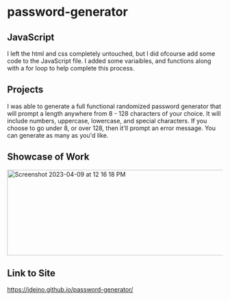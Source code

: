 # password-generator

## JavaScript
I left the html and css completely untouched, but I did ofcourse add some code to the JavaScript file. I added some variaibles, and functions along with a for loop to help complete this process. 

## Projects
I was able to generate a full functional randomized password generator that will prompt a length anywhere from 8 - 128 characters of your choice. It will include numbers, uppercase, lowercase, and special characters. If you choose to go under 8, or over 128, then it'll prompt an error message. You can generate as many as you'd like. 

## Showcase of Work
<img width="913" alt="Screenshot 2023-04-09 at 12 16 18 PM" width="250" height="200" src="https://user-images.githubusercontent.com/109103013/230792180-ab826e14-f23d-4770-a250-84523543f81f.png">

## Link to Site
https://jdeino.github.io/password-generator/
